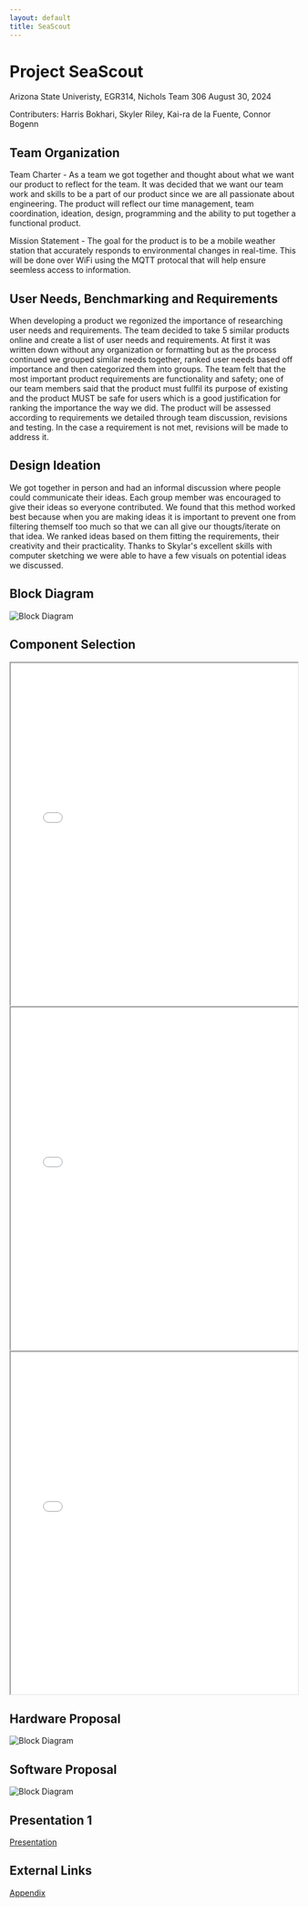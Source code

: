 ```yaml
---
layout: default
title: SeaScout
---
```

# Project SeaScout
Arizona State Univeristy, EGR314, Nichols
Team 306
August 30, 2024

Contributers:
Harris Bokhari,
Skyler Riley,
Kai-ra de la Fuente,
Connor Bogenn

##  Team Organization

Team Charter - As a team we got together and thought about what we want our product to reflect for the team. It was decided that we want our team work and skills to be a part of our product since we are all passionate about engineering. The product will reflect our time management, team coordination, ideation, design, programming and the ability to put together a functional product.

Mission Statement - The goal for the product is to be a mobile weather station that accurately responds to environmental changes in real-time. This will be done over WiFi using the MQTT protocal that will help ensure seemless access to information.

## User Needs, Benchmarking and Requirements

When developing a product we regonized the importance of researching user needs and requirements. The team decided to take 5 similar products online and create a list of user needs and requirements. At first it was written down without any organization or formatting but as the process continued we grouped similar needs together, ranked user needs based off importance and then categorized them into groups. The team felt that the most important product requirements are functionality and safety; one of our team members said that the product must fullfil its purpose of existing and the product MUST be safe for users which is a good justification for ranking the importance the way we did. The product will be assessed according to requirements we detailed through team discussion, revisions and testing. In the case a requirement is not met, revisions will be made to address it.

## Design Ideation

We got together in person and had an informal discussion where people could communicate their ideas. Each group member was encouraged to give their ideas so everyone contributed. We found that this method worked best because when you are making ideas it is important to prevent one from filtering themself too much so that we can all give our thougts/iterate on that idea. We ranked ideas based on them fitting the requirements, their creativity and their practicality. Thanks to Skylar's excellent skills with computer sketching we were able to have a few visuals on potential ideas we discussed. 

## Block Diagram
![Block Diagram](https://raw.githubusercontent.com/EmbeddedJellyFish/EmbeddedJellyFish.github.io/main/docs/Block_Diagram.png)

## Component Selection
<iframe src="docs/Microcontroller_Selection.pdf" width="100%" height="600px">
    This browser does not support PDFs. Please download the PDF to view it: <a href="docs/Microcontroller_Selection.pdf">Download PDF</a>
</iframe>

<iframe src="docs/Component_Selection.pdf" width="100%" height="600px">
    This browser does not support PDFs. Please download the PDF to view it: <a href="docs/Component_Selection.pdf">Download PDF</a>
</iframe>

<iframe src="docs/BOM.pdf" width="100%" height="600px">
    This browser does not support PDFs. Please download the PDF to view it: <a href="docs/BOM.pdf">Download PDF</a>
</iframe>

## Hardware Proposal
![Block Diagram](https://raw.githubusercontent.com/EmbeddedJellyFish/EmbeddedJellyFish.github.io/main/docs/Schematic.png)

## Software Proposal
![Block Diagram](https://raw.githubusercontent.com/EmbeddedJellyFish/EmbeddedJellyFish.github.io/main/docs/Software_Diagram.png)

## Presentation 1
[Presentation](./presentation.md)

## External Links
[Appendix](./appendix.md)
